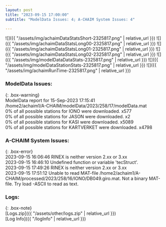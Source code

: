 ```yaml
---
layout: post
title: "2023-09-15 17:00:00"
subtitle: "ModelData Issues: 4; A-CHAIM System Issues: 4"

---
```


![]({{ "/assets/img/achaimDataStatsShort-2325817.png" | relative_url }})
![]({{ "/assets/img/achaimDataStatsLong00-2325817.png" | relative_url }})
![]({{ "/assets/img/achaimDataStatsLong01-2325817.png" | relative_url }})
![]({{ "/assets/img/achaimDataStatsLong02-2325817.png" | relative_url }})
![]({{ "/assets/img/modelDataDataStats-2325817.png" | relative_url }})
![]({{ "/assets/img/modelDataStationStats-2325817.png" | relative_url }})
![]({{ "/assets/img/achaimRunTime-2325817.png" | relative_url }})


### ModelData Issues:  
  
{: .box-warning}  
 ModelData report for 15-Sep-2023 17:15:41   
 /home2/achaim1/A-CHAIM/modelData/2023/258/17/modelData.mat   
 0% of all possible stations for IONO were downloaded. x577   
 0% of all possible stations for JASON were downloaded. x2   
 0% of all possible stations for KASI were downloaded. x5089   
 0% of all possible stations for KARTVERKET were downloaded. x4798   
  
### A-CHAIM System Issues:  
  
{: .box-error}  
2023-09-15 16:06:46 RINEX is neither version 2.xx or 3.xx  
2023-09-15 16:46:10 Undefined function or variable 'tecStruct'.  
2023-09-15 17:49:26 RINEX is neither version 2.xx or 3.xx  
2023-09-15 17:51:12 Unable to read MAT-file /home2/achaim1/A-CHAIM/processed/2023/258/16/IONO/DB049.giro.mat. Not a binary MAT-file. Try load -ASCII to read as text.  

### Logs:  
  
{: .box-note}  
[Logs.zip]({{ "/assets/other/logs.zip" | relative_url }})  
[Log Info]({{ "/logInfo" | relative_url }})  
